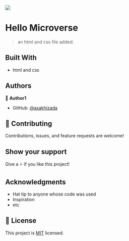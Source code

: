 ![](https://img.shields.io/badge/Microverse-blueviolet)

# Hello Microverse

> an html and css file added.


## Built With

- html and css

## Authors

👤 **Author1**

- GitHub: [@asakhizada](https://github.com/Asakhizada)


## 🤝 Contributing

Contributions, issues, and feature requests are welcome!

## Show your support

Give a ⭐️ if you like this project!

## Acknowledgments

- Hat tip to anyone whose code was used
- Inspiration
- etc

## 📝 License

This project is [MIT](./MIT.md) licensed.

